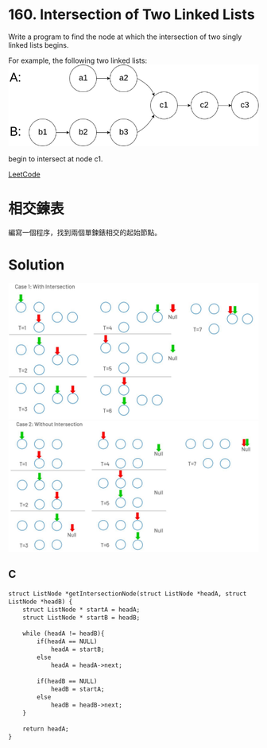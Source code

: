 # 160. Intersection of Two Linked Lists
Write a program to find the node at which the intersection of two singly linked lists begins.

For example, the following two linked lists:
<img src="img/160_statement.png" width = "550"/>

begin to intersect at node c1.

[LeetCode](https://leetcode.com/problems/intersection-of-two-linked-lists/)  


# 相交鍊表
編寫一個程序，找到兩個單鍊錶相交的起始節點。


# Solution  
  
<img src="img/160_1.JPG" width = "650"/>

<img src="img/160_2.JPG" width = "650"/>


## C

```
struct ListNode *getIntersectionNode(struct ListNode *headA, struct ListNode *headB) {
    struct ListNode * startA = headA;
    struct ListNode * startB = headB;

    while (headA != headB){
        if(headA == NULL)
            headA = startB;
        else
            headA = headA->next;
        
        if(headB == NULL)
            headB = startA;
        else
            headB = headB->next;                
    }

    return headA;   
}
```



